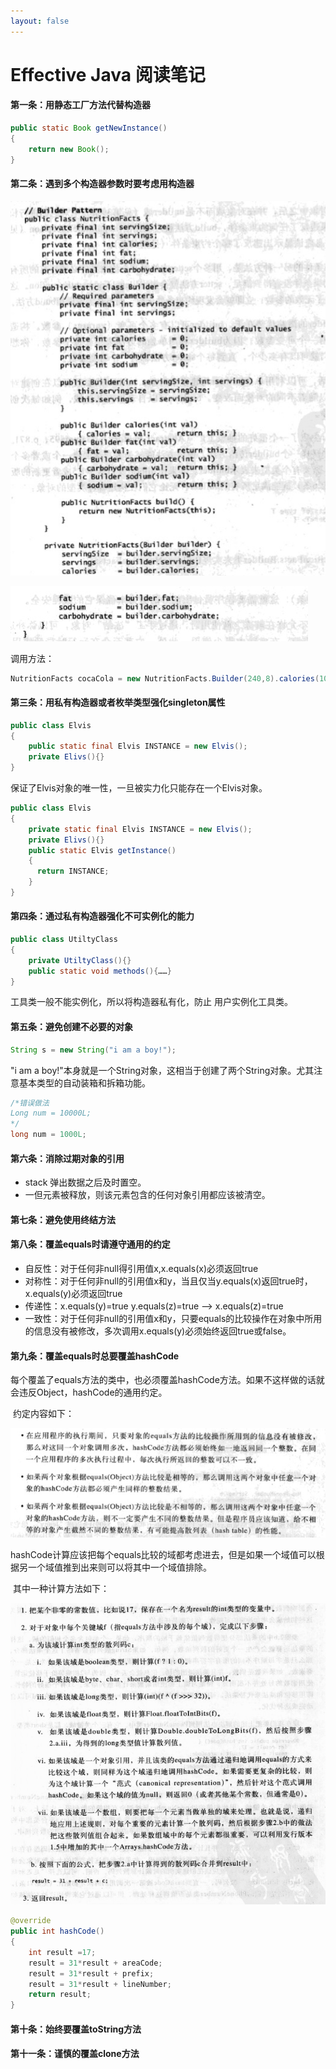```yaml
---
layout: false
---
```




# Effective Java 阅读笔记

#### 第一条：用静态工厂方法代替构造器

```java
public static Book getNewInstance()
{
  	return new Book();
}
```



#### 第二条：遇到多个构造器参数时要考虑用构造器

![001](pic/effective-001.png)

![002](pic/effective-002.png)

调用方法：

```java
NutritionFacts cocaCola = new NutritionFacts.Builder(240,8).calories(100).sodium(35).carbohydrate(27).build();
```



#### 第三条：用私有构造器或者枚举类型强化singleton属性

```java
public class Elvis
{
    public static final Elvis INSTANCE = new Elvis();
    private Elivs(){}
}
```

保证了Elvis对象的唯一性，一旦被实力化只能存在一个Elvis对象。

```java
public class Elvis
{
    private static final Elvis INSTANCE = new Elvis();
    private Elivs(){}
    public static Elvis getInstance()
    {
      return INSTANCE;
    }
}
```



#### 第四条：通过私有构造器强化不可实例化的能力

```java
public class UtiltyClass
{
  	private UtiltyClass(){}
  	public static void methods(){……}
}
```

工具类一般不能实例化，所以将构造器私有化，防止 用户实例化工具类。



#### 第五条：避免创建不必要的对象

```java
String s = new String("i am a boy!");
```

"i am a boy!"本身就是一个String对象，这相当于创建了两个String对象。尤其注意基本类型的自动装箱和拆箱功能。

```java
/*错误做法
Long num = 10000L;  
*/
long num = 1000L;
```



#### 第六条：消除过期对象的引用

* stack 弹出数据之后及时置空。
* 一但元素被释放，则该元素包含的任何对象引用都应该被清空。



#### 第七条：避免使用终结方法



#### 第八条：覆盖equals时请遵守通用的约定

* 自反性：对于任何非null得引用值x,x.equals(x)必须返回true
* 对称性：对于任何非null的引用值x和y，当且仅当y.equals(x)返回true时，x.equals(y)必须返回true
* 传递性：x.equals(y)=true   y.equals(z)=true   ——> x.equals(z)=true
* 一致性：对于任何非null的引用值x和y，只要equals的比较操作在对象中所用的信息没有被修改，多次调用x.equals(y)必须始终返回true或false。



#### 第九条：覆盖equals时总要覆盖hashCode

​	每个覆盖了equals方法的类中，也必须覆盖hashCode方法。如果不这样做的话就会违反Object，hashCode的通用约定。

​	约定内容如下：

![003](pic/effective-003.png)

​	hashCode计算应该把每个equals比较的域都考虑进去，但是如果一个域值可以根据另一个域值推到出来则可以将其中一个域值排除。

​	其中一种计算方法如下：

![004](pic/effective-004.png)

```java
@override
public int hashCode()
{
  	int result =17;
  	result = 31*result + areaCode;
  	result = 31*result + prefix;
  	result = 31*result + lineNumber;
  	return result;
}
```



#### 第十条：始终要覆盖toString方法



#### 第十一条：谨慎的覆盖clone方法



